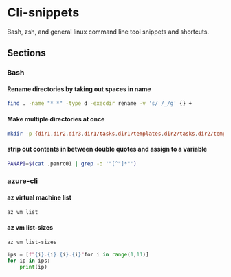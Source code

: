 # Cli-snippets
Bash, zsh, and general linux command line tool snippets and shortcuts.

## Sections

### Bash

#### Rename directories by taking out spaces in name

```bash
find . -name "* *" -type d -execdir rename -v 's/ /_/g' {} +
```

#### Make multiple directories at once

```bash
mkdir -p {dir1,dir2,dir3,dir1/tasks,dir1/templates,dir2/tasks,dir2/templates,dir3/tasks}
```
#### strip out contents in between double quotes and assign to a variable

```bash
PANAPI=$(cat .panrc01 | grep -o '"[^"]*"')
```

### azure-cli

#### az virtual machine list

```bash
az vm list
```

#### az vm list-sizes
```bash
az vm list-sizes
```
```python
ips = [f"{i}.{i}.{i}.{i}"for i in range(1,11)]
for ip in ips:
    print(ip)


```
